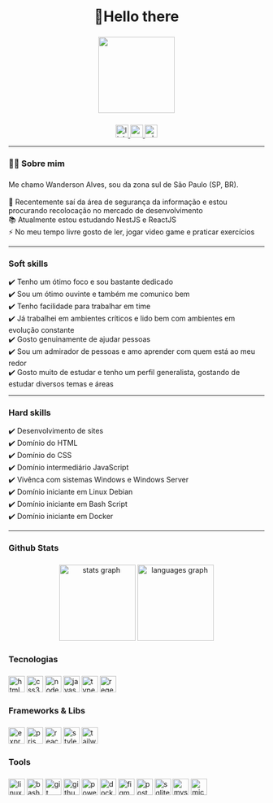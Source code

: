 <h1 align="center">🖖Hello there</h1>

###

<div align="center">
  <img height="150" src="https://media2.giphy.com/media/v1.Y2lkPTc5MGI3NjExenkwNmg4Z2l0aW5kNGZnYXdoZmVxYW02d21paXQ5bXh4em1hcHVhYyZlcD12MV9pbnRlcm5hbF9naWZfYnlfaWQmY3Q9Zw/JqmupuTVZYaQX5s094/giphy.gif"  />
</div>

###

<div align="center">
  <a href="https://www.linkedin.com/in/wanderson-a-357040128/">
    <img src="https://img.shields.io/static/v1?message=LinkedIn&logo=linkedin&label=&color=0077B5&logoColor=white&labelColor=&style=for-the-badge" height="25" alt="linkedin logo" />
  </a>
  <a href="mailto:wanderson.alves.n@outlook.com" target="_blank">
    <img src="https://img.shields.io/static/v1?message=Gmail&logo=gmail&label=&color=D14836&logoColor=white&labelColor=&style=for-the-badge" height="25" alt="gmail logo" />
  </a>
  <a href="https://wa.me/+551194129899" target="_blank">
    <img src="https://img.shields.io/static/v1?message=Whatsapp&logo=whatsapp&label=&color=25D366&logoColor=white&labelColor=&style=for-the-badge" height="25" alt="whatsapp logo" />
  </a>
</div>

---

<h3 align="left">👩‍💻  Sobre mim</h3>

###

<p align="left">
  Me chamo Wanderson Alves, sou da zona sul de São Paulo (SP, BR).
<br><br>
🔭 Recentemente saí da área de segurança da informação e estou procurando recolocação no mercado de desenvolvimento<br>
📚 Atualmente estou estudando NestJS e ReactJS<br>
⚡ No meu tempo livre gosto de ler, jogar video game e praticar exercícios</p>

---

<h3>Soft skills</h3>

✔️ Tenho um ótimo foco e sou bastante dedicado <br>
✔️ Sou um ótimo ouvinte e também me comunico bem <br>
✔️ Tenho facilidade para trabalhar em time <br>
✔️ Já trabalhei em ambientes críticos e lido bem com ambientes em evolução constante <br>
✔️ Gosto genuinamente de ajudar pessoas <br>
✔️ Sou um admirador de pessoas e amo aprender com quem está ao meu redor <br>
✔️ Gosto muito de estudar e tenho um perfil generalista, gostando de estudar diversos temas e áreas <br>

---

<h3>Hard skills </h3>

✔️ Desenvolvimento de sites <br>
✔️ Domínio do HTML <br>
✔️ Domínio do CSS <br>
✔️ Domínio intermediário JavaScript <br>
✔️ Vivênca com sistemas Windows e Windows Server <br>
✔️ Domínio iniciante em Linux Debian <br>
✔️ Domínio iniciante em Bash Script <br>
✔️ Domínio iniciante em Docker <br>


---

<h3>Github Stats</h3>

### 

<div align="center">
  <img src="https://github-readme-stats.vercel.app/api?username=wander-bob&hide_title=false&hide_rank=false&show_icons=true&include_all_commits=true&count_private=true&disable_animations=false&theme=dracula&locale=en&hide_border=false&order=1" height="150" 
  alt="stats graph"  
  title="stats graph"  
  />
  <img src="https://github-readme-stats.vercel.app/api/top-langs?username=wander-bob&locale=en&hide_title=false&layout=compact&card_width=320&langs_count=5&theme=dracula&hide_border=false&order=2" height="150" 
  alt="languages graph"  
  title="languages graph"  
  />
</div>

###

<h3>Tecnologias</h3>

###

<div>
  <img src="https://skillicons.dev/icons?i=html" height="32" 
  alt="html5 logo"  
  title="html5 logo"  
  />
  <img src="https://skillicons.dev/icons?i=css" height="32" 
  alt="css3 logo"  
  title="css3 logo"  
  />
  <img src="https://skillicons.dev/icons?i=nodejs" height="32" 
  alt="nodejs logo"  
  title="nodejs logo"  
  />
  <img src="https://skillicons.dev/icons?i=js" height="32" 
  alt="javascript logo"  
  title="javascript logo"  
  />
  <img src="https://skillicons.dev/icons?i=ts" height="32" 
  alt="typescript logo"  
  title="typescript logo"  
  />
  <img src="https://skillicons.dev/icons?i=regex" height="32" 
  alt="regex logo"  
  title="regex logo"  
  />
</div>

###

<h3>Frameworks & Libs</h3>

###

<div>
  <img src="https://skillicons.dev/icons?i=express" height="32" 
  alt="express logo"  
  title="express logo"  
  />
  <img src="https://skillicons.dev/icons?i=prisma" height="32" 
  alt="prisma logo"  
  title="prisma logo"  
  />
  <img src="https://cdn.jsdelivr.net/gh/devicons/devicon/icons/react/react-original.svg" height="32" 
  alt="react logo"  
  title="react logo"  
  />
  <img src="https://skillicons.dev/icons?i=styledcomponents" height="32" 
  alt="styledcomponents logo"  
  title="styledcomponents logo"  
  />
  <img src="https://skillicons.dev/icons?i=tailwind" height="32" 
  alt="tailwindcss logo"  
  title="tailwindcss logo"  
  />
</div>

###

<h3>Tools</h3>

###

<div>
  <img src="https://skillicons.dev/icons?i=linux" height="32" 
  alt="linux logo"  
  title="linux logo"  
  />
  <img src="https://skillicons.dev/icons?i=bash" height="32" 
  alt="bash logo"  
  title="bash logo"  
  />
  <img src="https://skillicons.dev/icons?i=git" height="32" 
  alt="git logo"  
  title="git logo"  
  />
  <img src="https://skillicons.dev/icons?i=github" height="32" 
  alt="github logo"  
  title="github logo"  
  />
  <img src="https://skillicons.dev/icons?i=powershell" height="32" 
  alt="powershell logo"  
  title="powershell logo"  
  />
  <img src="https://skillicons.dev/icons?i=docker" height="32" 
  alt="docker logo"  
  title="docker logo"  
  />
  <img src="https://skillicons.dev/icons?i=figma" height="32" 
  alt="figma logo"  
  title="figma logo"  
  />
  <img src="https://cdn.jsdelivr.net/gh/devicons/devicon/icons/postgresql/postgresql-original.svg" height="32" 
  alt="postgresql logo"  
  title="postgresql logo"  
  />
  <img src="https://cdn.jsdelivr.net/gh/devicons/devicon/icons/sqlite/sqlite-original.svg" height="32" 
  alt="sqlite logo"  
  title="sqlite logo"  
  />
  <img src="https://cdn.jsdelivr.net/gh/devicons/devicon/icons/mysql/mysql-original.svg" height="32" 
  alt="mysql logo"  
  title="mysql logo"  
  />
  <img src="https://cdn.jsdelivr.net/gh/devicons/devicon/icons/microsoftsqlserver/microsoftsqlserver-plain.svg" height="32" 
  alt="microsoftsqlserver logo"  
  title="microsoftsqlserver logo"  
  />
</div>
